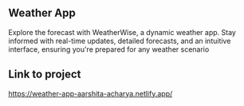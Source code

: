 ## Weather App
Explore the forecast with WeatherWise, a dynamic weather app. Stay informed with real-time updates, detailed forecasts, and an intuitive interface, ensuring you're prepared for any weather scenario

## Link to project
https://weather-app-aarshita-acharya.netlify.app/
